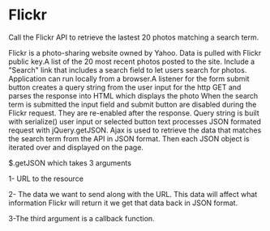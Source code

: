 # Flickr
 Call the Flickr API to retrieve the lastest 20 photos matching a search term.
 
Flickr is a photo-sharing website owned by Yahoo. Data is pulled with Flickr public key.A list of the 20 most recent photos posted to the site.
Include a "Search" link that includes a search field to let users search for photos. Application can run locally from a browser.A listener for the form submit button creates a query string from the user input for the http GET and parses the response into HTML which displays the photo  When the search term is submitted the input field and submit button are disabled during the Flickr request. They are re-enabled after the response.
Query string is built with serialize() user input or selected button text
processes JSON formated request with jQuery.getJSON. Ajax is used to retrieve the data that matches the search term from the API in JSON format.  Then each 
JSON object is iterated over and displayed on the page.

$.getJSON which takes 3 arguments 

1- URL to the resource

2- The data we want to send along with the URL. This data will affect what information Flickr will return it we get that data back in JSON format.

3-The third argument is a callback function.




